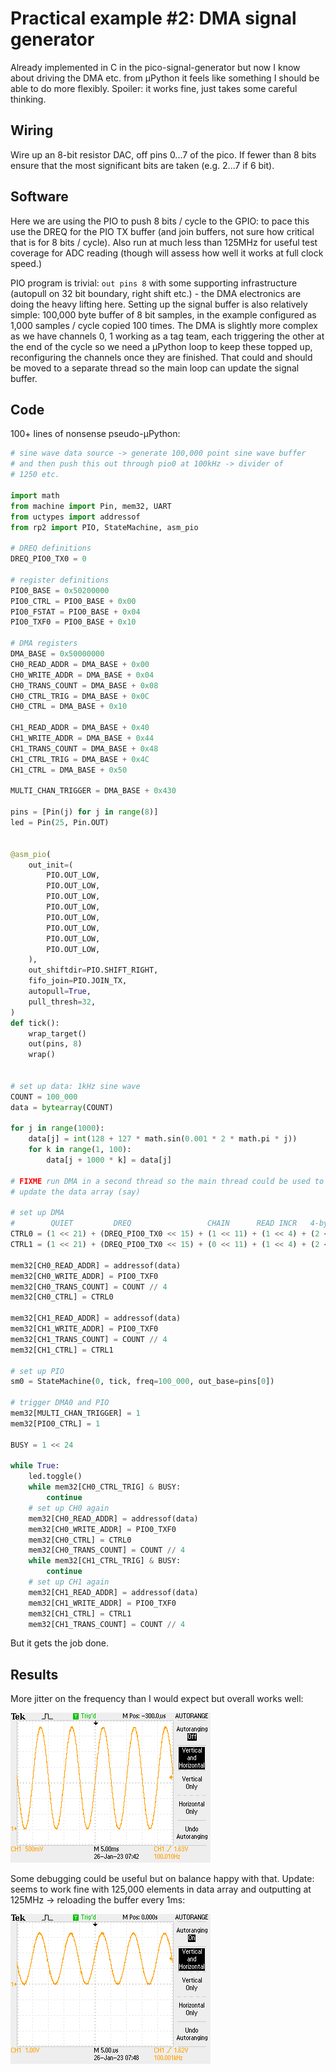 # Practical example #2: DMA signal generator

Already implemented in C in the pico-signal-generator but now I know about driving the DMA etc. from µPython it feels like something I should be able to do more flexibly. Spoiler: it works fine, just takes some careful thinking.

## Wiring

Wire up an 8-bit resistor DAC, off pins 0...7 of the pico. If fewer than 8 bits ensure that the most significant bits are taken (e.g. 2...7 if 6 bit).

## Software

Here we are using the PIO to push 8 bits / cycle to the GPIO: to pace this use the DREQ for the PIO TX buffer (and join buffers, not sure how critical that is for 8 bits / cycle). Also run at much less than 125MHz for useful test coverage for ADC reading (though will assess how well it works at full clock speed.)

PIO program is trivial: `out pins 8` with some supporting infrastructure (autopull on 32 bit boundary, right shift etc.) - the DMA electronics are doing the heavy lifting here. Setting up the signal buffer is also relatively simple: 100,000 byte buffer of 8 bit samples, in the example configured as 1,000 samples / cycle copied 100 times. The DMA is slightly more complex as we have channels 0, 1 working as a tag team, each triggering the other at the end of the cycle so we need a µPython loop to keep these topped up, reconfiguring the channels once they are finished. That could and should be moved to a separate thread so the main loop can update the signal buffer.

## Code

100+ lines of nonsense pseudo-µPython:

```python
# sine wave data source -> generate 100,000 point sine wave buffer
# and then push this out through pio0 at 100kHz -> divider of
# 1250 etc.

import math
from machine import Pin, mem32, UART
from uctypes import addressof
from rp2 import PIO, StateMachine, asm_pio

# DREQ definitions
DREQ_PIO0_TX0 = 0

# register definitions
PIO0_BASE = 0x50200000
PIO0_CTRL = PIO0_BASE + 0x00
PIO0_FSTAT = PIO0_BASE + 0x04
PIO0_TXF0 = PIO0_BASE + 0x10

# DMA registers
DMA_BASE = 0x50000000
CH0_READ_ADDR = DMA_BASE + 0x00
CH0_WRITE_ADDR = DMA_BASE + 0x04
CH0_TRANS_COUNT = DMA_BASE + 0x08
CH0_CTRL_TRIG = DMA_BASE + 0x0C
CH0_CTRL = DMA_BASE + 0x10

CH1_READ_ADDR = DMA_BASE + 0x40
CH1_WRITE_ADDR = DMA_BASE + 0x44
CH1_TRANS_COUNT = DMA_BASE + 0x48
CH1_CTRL_TRIG = DMA_BASE + 0x4C
CH1_CTRL = DMA_BASE + 0x50

MULTI_CHAN_TRIGGER = DMA_BASE + 0x430

pins = [Pin(j) for j in range(8)]
led = Pin(25, Pin.OUT)


@asm_pio(
    out_init=(
        PIO.OUT_LOW,
        PIO.OUT_LOW,
        PIO.OUT_LOW,
        PIO.OUT_LOW,
        PIO.OUT_LOW,
        PIO.OUT_LOW,
        PIO.OUT_LOW,
        PIO.OUT_LOW,
    ),
    out_shiftdir=PIO.SHIFT_RIGHT,
    fifo_join=PIO.JOIN_TX,
    autopull=True,
    pull_thresh=32,
)
def tick():
    wrap_target()
    out(pins, 8)
    wrap()


# set up data: 1kHz sine wave
COUNT = 100_000
data = bytearray(COUNT)

for j in range(1000):
    data[j] = int(128 + 127 * math.sin(0.001 * 2 * math.pi * j))
    for k in range(1, 100):
        data[j + 1000 * k] = data[j]

# FIXME run DMA in a second thread so the main thread could be used to
# update the data array (say)

# set up DMA
#        QUIET         DREQ                 CHAIN      READ INCR   4-byte     ENABLE
CTRL0 = (1 << 21) + (DREQ_PIO0_TX0 << 15) + (1 << 11) + (1 << 4) + (2 << 2) + (3 << 0)
CTRL1 = (1 << 21) + (DREQ_PIO0_TX0 << 15) + (0 << 11) + (1 << 4) + (2 << 2) + (3 << 0)

mem32[CH0_READ_ADDR] = addressof(data)
mem32[CH0_WRITE_ADDR] = PIO0_TXF0
mem32[CH0_TRANS_COUNT] = COUNT // 4
mem32[CH0_CTRL] = CTRL0

mem32[CH1_READ_ADDR] = addressof(data)
mem32[CH1_WRITE_ADDR] = PIO0_TXF0
mem32[CH1_TRANS_COUNT] = COUNT // 4
mem32[CH1_CTRL] = CTRL1

# set up PIO
sm0 = StateMachine(0, tick, freq=100_000, out_base=pins[0])

# trigger DMA0 and PIO
mem32[MULTI_CHAN_TRIGGER] = 1
mem32[PIO0_CTRL] = 1

BUSY = 1 << 24

while True:
    led.toggle()
    while mem32[CH0_CTRL_TRIG] & BUSY:
        continue
    # set up CH0 again
    mem32[CH0_READ_ADDR] = addressof(data)
    mem32[CH0_WRITE_ADDR] = PIO0_TXF0
    mem32[CH0_CTRL] = CTRL0
    mem32[CH0_TRANS_COUNT] = COUNT // 4
    while mem32[CH1_CTRL_TRIG] & BUSY:
        continue
    # set up CH1 again
    mem32[CH1_READ_ADDR] = addressof(data)
    mem32[CH1_WRITE_ADDR] = PIO0_TXF0
    mem32[CH1_CTRL] = CTRL1
    mem32[CH1_TRANS_COUNT] = COUNT // 4
```

But it gets the job done.

## Results

More jitter on the frequency than I would expect but overall works well:

![Graph of sine wave at 100 Hz](./sine.png)

Some debugging could be useful but on balance happy with that. Update: seems to work fine with 125,000 elements in data array and outputting at 125MHz -> reloading the buffer every 1ms:

![Graph of sine wave at 100 kHz](./sine-100kHz.png)
